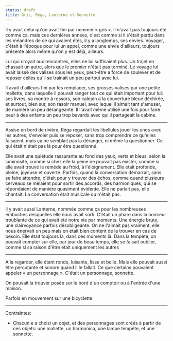```yaml
---
status: draft
title: Gris, Réga, Lanterne et Sonnette
---
```


Il y avait celui qu'on avait fini par nommer « gris ». Il n'avait pas toujours été comme ça, mais ces dernières années, c'est comme si il s'était perdu dans les méandres de ce qui avaient étés, il y a longtemps, ses envies. Voyager, c'était à l'époque pour lui un appel, comme une envie d'ailleurs, toujours présente alors même qu'on y est déjà, ailleurs.

Lui qui croyait aux rencontres, elles ne lui suffisaient plus. Un trajet en chassait un autre, alors que le premier n'était pas terminé. Le voyage lui avait laissé des valises sous les yeux, peut-être a force de soulever et de reposer celles qu'il se trainait un peu partout avec lui. 

Il avait d'ailleurs fini par les remplacer, ses grosses valises par une petite mallette, dans laquelle il pouvait ranger tout ce qui était important pour lui: ses livres, sa montre à ressors, son calepin a la couverture bleue déchirée, et surtout, bien sur, son rasoir manuel, avec lequel il aimait tant s'amuser, de manière un peu dérangeante. Il l'avait même utilisé une fois pour faire peur à des enfants un peu trop bavards avec qui il partageait la cabine.

---

Assise en bord de rivière, Réga regardait les libellules jouer les unes avec les autres, s'envoler puis se reposer, sans trop comprendre ce qu'elles faisaient, mais ça ne semblait pas la déranger, ni même la questionner. Ce qui était n'était pas là pour être questionné.

Elle avait une quiétude rassurante au fond des yeux, verts et bleus, selon la luminosité, comme si chez elle la peine ne pouvait pas exister, comme si elle avait trouvé le remède au froid, à l'éloignement. Elle était profonde, pleine, joyeuse et ouverte. Parfois, quand la conversation démarrait, sans se faire attendre, c'était pour y trouver des échos, comme quand plusieurs cerveaux se mêlaient pour sortir des accords, des harmoniques, qui se répondaient de manière quasiment évidente. Elle ne parlait pas, elle chantait. La conversation était musicale ou n'était pas.

---

Il y avait aussi Lanterne, nommée comme ça pour les nombreuses embuches desquelles elle nous avait sorti. C'était un phare dans la noirceur troublante de ce qui avait été notre vie par moments. Une énergie brute, une clairvoyance parfois désobligeante. On ne l'aimait pas vraiment, elle nous énervait un peu mais on était bien content de la trouver en cas de besoin. Elle était toujours là, dans ces moments là. Dans la tempête, on pouvait compter sur elle, par jour de beau temps, elle se faisait oublier, comme si sa raison d'être était uniquement les autres

---

A la regarder, elle étant ronde, luisante, lisse et belle. Mais elle pouvait aussi être percutante et sonore quand il le fallait. Ce que certains pouvaient appeler « un personnage ». C'était un personnage, sonnette. 

On pouvait la trouver posée sur le bord d'un comptoir ou à l'entrée d'une maison. 

Parfois en mouvement sur une bicyclette. 

---
Contraintes:

- Chacun·e a choisi un objet, et des personnages sont créés à partir de ces objets: une mallette, un harmonica, une lampe tempête, et une sonnette. 






